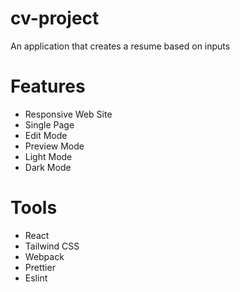 # cv-project
An application that creates a resume based on inputs

# Features
* Responsive Web Site
* Single Page
* Edit Mode
* Preview Mode
* Light Mode
* Dark Mode

# Tools
* React
* Tailwind CSS
* Webpack
* Prettier
* Eslint